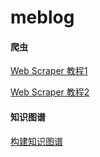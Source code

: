 # meblog
#### 爬虫

[Web Scraper 教程1](https://github.com/clean2begin/meblog/blob/main/web%20scraper%E6%95%99%E7%A8%8B1.md)

[Web Scraper 教程2](https://github.com/clean2begin/meblog/blob/main/web%20scraper%E6%95%99%E7%A8%8B2.md)

#### 知识图谱

[构建知识图谱](https://github.com/clean2begin/meblog/blob/main/%E5%88%9B%E5%BB%BA%E7%9F%A5%E8%AF%86%E5%9B%BE%E8%B0%B1.md)
